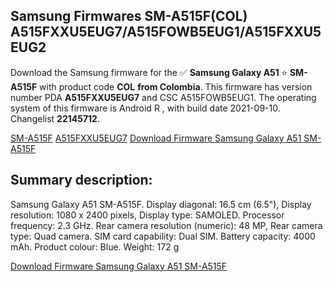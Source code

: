 <h2>Samsung Firmwares SM-A515F(COL) A515FXXU5EUG7/A515FOWB5EUG1/A515FXXU5EUG2</h2>
Download the Samsung firmware for the ✅ <strong>Samsung Galaxy A51 </strong> ⭐ <strong>SM-A515F</strong> with product code <strong>COL</strong> <strong> from Colombia</strong>. This firmware has version number PDA <strong>A515FXXU5EUG7</strong> and CSC A515FOWB5EUG1. The operating system of this firmware is Android R , with build date 2021-09-10. Changelist <strong>22145712</strong>.


[SM-A515F](https://samfirm.shop/samsung/model/SM-A515F)
[A515FXXU5EUG7](https://samfirm.shop/samsung/pda/A515FXXU5EUG7)
[Download Firmware Samsung Galaxy A51 SM-A515F](https://samfirm.shop/samsung/firmware/455189)
<h2>Summary description:</h2>
<p>Samsung Galaxy A51 SM-A515F. Display diagonal: 16.5 cm (6.5"), Display resolution: 1080 x 2400 pixels, Display type: SAMOLED. Processor frequency: 2.3 GHz. Rear camera resolution (numeric): 48 MP, Rear camera type: Quad camera. SIM card capability: Dual SIM. Battery capacity: 4000 mAh. Product colour: Blue. Weight: 172 g</p>


[Download Firmware Samsung Galaxy A51 SM-A515F](https://samfirm.shop/samsung/firmware/455189)
